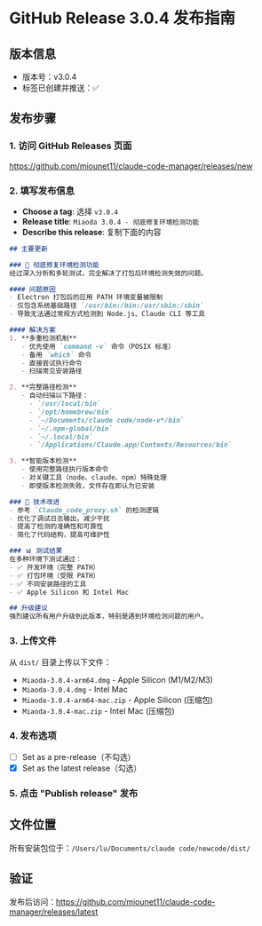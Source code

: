 # GitHub Release 3.0.4 发布指南

## 版本信息
- 版本号：v3.0.4
- 标签已创建并推送：✅

## 发布步骤

### 1. 访问 GitHub Releases 页面
https://github.com/miounet11/claude-code-manager/releases/new

### 2. 填写发布信息
- **Choose a tag**: 选择 `v3.0.4`
- **Release title**: `Miaoda 3.0.4 - 彻底修复环境检测功能`
- **Describe this release**: 复制下面的内容

```markdown
## 主要更新

### 🐛 彻底修复环境检测功能
经过深入分析和多轮测试，完全解决了打包后环境检测失效的问题。

#### 问题原因
- Electron 打包后的应用 PATH 环境变量被限制
- 仅包含系统基础路径 `/usr/bin:/bin:/usr/sbin:/sbin`
- 导致无法通过常规方式检测到 Node.js、Claude CLI 等工具

#### 解决方案
1. **多重检测机制**
   - 优先使用 `command -v` 命令（POSIX 标准）
   - 备用 `which` 命令
   - 直接尝试执行命令
   - 扫描常见安装路径

2. **完整路径检测**
   - 自动扫描以下路径：
     - `/usr/local/bin`
     - `/opt/homebrew/bin`
     - `~/Documents/claude code/node-v*/bin`
     - `~/.npm-global/bin`
     - `~/.local/bin`
     - `/Applications/Claude.app/Contents/Resources/bin`

3. **智能版本检测**
   - 使用完整路径执行版本命令
   - 对关键工具（node、claude、npm）特殊处理
   - 即使版本检测失败，文件存在即认为已安装

### 🔧 技术改进
- 参考 `Claude_code_proxy.sh` 的检测逻辑
- 优化了调试日志输出，减少干扰
- 提高了检测的准确性和可靠性
- 简化了代码结构，提高可维护性

### 📊 测试结果
在多种环境下测试通过：
- ✅ 开发环境（完整 PATH）
- ✅ 打包环境（受限 PATH）
- ✅ 不同安装路径的工具
- ✅ Apple Silicon 和 Intel Mac

## 升级建议
强烈建议所有用户升级到此版本，特别是遇到环境检测问题的用户。
```

### 3. 上传文件
从 `dist/` 目录上传以下文件：
- `Miaoda-3.0.4-arm64.dmg` - Apple Silicon (M1/M2/M3)
- `Miaoda-3.0.4.dmg` - Intel Mac
- `Miaoda-3.0.4-arm64-mac.zip` - Apple Silicon (压缩包)
- `Miaoda-3.0.4-mac.zip` - Intel Mac (压缩包)

### 4. 发布选项
- [ ] Set as a pre-release（不勾选）
- [x] Set as the latest release（勾选）

### 5. 点击 "Publish release" 发布

## 文件位置
所有安装包位于：`/Users/lu/Documents/claude code/newcode/dist/`

## 验证
发布后访问：https://github.com/miounet11/claude-code-manager/releases/latest